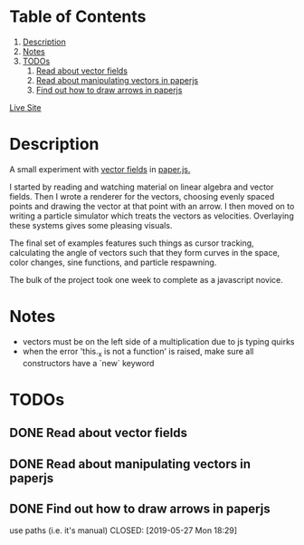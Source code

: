 
# Table of Contents

1.  [Description](#orgd0ddf68)
2.  [Notes](#org5f26e2e)
3.  [TODOs](#orgaacea54)
    1.  [Read about vector fields](#org89d4ad6)
    2.  [Read about manipulating vectors in paperjs](#orgd1ce9e5)
    3.  [Find out how to draw arrows in paperjs](#org0a307ee)

[Live Site](https://notinventedthere.github.io/vector-fun/)


<a id="orgd0ddf68"></a>

# Description

A small experiment with [vector fields](https://en.wikipedia.org/wiki/Vector_field) in [paper.js.](http://paperjs.org/)

I started by reading and watching material on linear algebra and vector fields.
Then I wrote a renderer for the vectors, choosing evenly spaced points and
drawing the vector at that point with an arrow. I then moved on to writing a
particle simulator which treats the vectors as velocities. Overlaying these
systems gives some pleasing visuals.

The final set of examples features such things as cursor tracking,
calculating the angle of vectors such that they form curves in the space,
color changes, sine functions, and particle respawning.

The bulk of the project took one week to complete as a javascript novice.


<a id="org5f26e2e"></a>

# Notes

-   vectors must be on the left side of a multiplication due to js typing quirks
-   when the error 'this.<sub>x</sub> is not a function' is raised, make sure all constructors
    have a \`new\` keyword


<a id="orgaacea54"></a>

# TODOs


<a id="org89d4ad6"></a>

## DONE Read about vector fields


<a id="orgd1ce9e5"></a>

## DONE Read about manipulating vectors in paperjs


<a id="org0a307ee"></a>

## DONE Find out how to draw arrows in paperjs

use paths (i.e. it's manual)
CLOSED: <span class="timestamp-wrapper"><span class="timestamp">[2019-05-27 Mon 18:29]</span></span>

